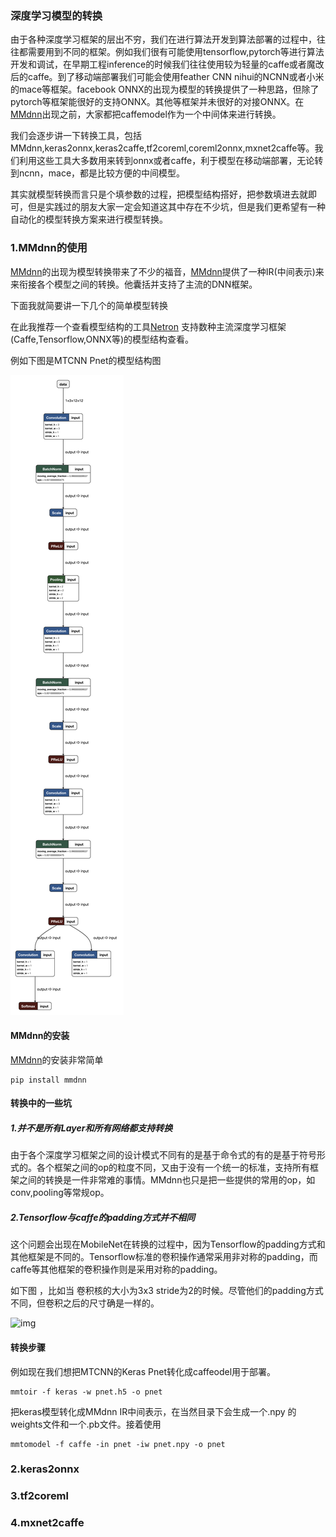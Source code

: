 ### 深度学习模型的转换

由于各种深度学习框架的层出不穷，我们在进行算法开发到算法部署的过程中，往往都需要用到不同的框架。例如我们很有可能使用tensorflow,pytorch等进行算法开发和调试，在早期工程inference的时候我们往往使用较为轻量的caffe或者魔改后的caffe。到了移动端部署我们可能会使用feather CNN nihui的NCNN或者小米的mace等框架。facebook ONNX的出现为模型的转换提供了一种思路，但除了pytorch等框架能很好的支持ONNX。其他等框架并未很好的对接ONNX。在[MMdnn](https://github.com/Microsoft/MMdnn)出现之前，大家都把caffemodel作为一个中间体来进行转换。

我们会逐步讲一下转换工具，包括MMdnn,keras2onnx,keras2caffe,tf2coreml,coreml2onnx,mxnet2caffe等。我们利用这些工具大多数用来转到onnx或者caffe，利于模型在移动端部署，无论转到ncnn，mace，都是比较方便的中间模型。

其实就模型转换而言只是个填参数的过程，把模型结构搭好，把参数填进去就即可，但是实践过的朋友大家一定会知道这其中存在不少坑，但是我们更希望有一种自动化的模型转换方案来进行模型转换。

### 1.MMdnn的使用

[MMdnn](https://github.com/Microsoft/MMdnn)的出现为模型转换带来了不少的福音，[MMdnn](https://github.com/Microsoft/MMdnn)提供了一种IR(中间表示)来来衔接各个模型之间的转换。他囊括并支持了主流的DNN框架。

下面我就简要讲一下几个的简单模型转换

在此我推荐一个查看模型结构的工具[Netron](https://github.com/lutzroeder/Netron) 支持数种主流深度学习框架(Caffe,Tensorflow,ONNX等)的模型结构查看。

例如下图是MTCNN Pnet的模型结构图

![det1_](./det1_.png)



#### MMdnn的安装

[MMdnn](https://github.com/Microsoft/MMdnn)的安装非常简单

```
pip install mmdnn
```

#### 转换中的一些坑

##### 1.并不是所有Layer和所有网络都支持转换

由于各个深度学习框架之间的设计模式不同有的是基于命令式的有的是基于符号形式的。各个框架之间的op的粒度不同，又由于没有一个统一的标准，支持所有框架之间的转换是一件非常难的事情。MMdnn也只是把一些提供的常用的op，如conv,pooling等常规op。

##### 2.Tensorflow与caffe的padding方式并不相同

这个问题会出现在MobileNet在转换的过程中，因为Tensorflow的padding方式和其他框架是不同的。Tensorflow标准的卷积操作通常采用非对称的padding，而caffe等其他框架的卷积操作则是采用对称的padding。

如下图 ，比如当 卷积核的大小为3x3 stride为2的时候。尽管他们的padding方式不同，但卷积之后的尺寸确是一样的。

![img](https://github.com/Microsoft/MMdnn/wiki/image/mobilenet1.png)



#### 转换步骤

例如现在我们想把MTCNN的Keras Pnet转化成caffeodel用于部署。

```
mmtoir -f keras -w pnet.h5 -o pnet
```

把keras模型转化成MMdnn IR中间表示，在当然目录下会生成一个.npy 的weights文件和一个.pb文件。接着使用

```
mmtomodel -f caffe -in pnet -iw pnet.npy -o pnet
```

### 2.keras2onnx

### 3.tf2coreml

### 4.mxnet2caffe

